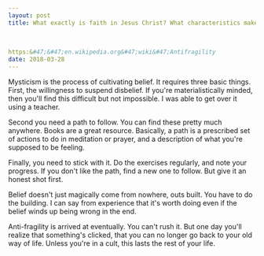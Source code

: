 ```yaml
---
layout: post
title: What exactly is faith in Jesus Christ? What characteristics make it logically and emotionally antifragile (grow stronger) in the presence of other religions including atheism?
    
        
    
https:&#47;&#47;en.wikipedia.org&#47;wiki&#47;Antifragility
date: 2018-03-28
---
```


<p>Mysticism is the process of cultivating belief. It requires three basic things. First, the willingness to suspend disbelief. If you're materialistically minded, then you'll find this difficult but not impossible. I was able to get over it using a teacher.</p><p>Second you need a path to follow. You can find these pretty much anywhere. Books are a great resource. Basically, a path is a prescribed set of actions to do in meditation or prayer, and a description of what you're supposed to be feeling.</p><p>Finally, you need to stick with it. Do the exercises regularly, and note your progress. If you don't like the path, find a new one to follow. But give it an honest shot first.</p><p>Belief doesn't just magically come from nowhere, outs built. You have to do the building. I can say from experience that it's worth doing even if the belief winds up being wrong in the end.</p><p>Anti-fragility is arrived at eventually. You can't rush it. But one day you'll realize that something's clicked, that you can no longer go back to your old way of life. Unless you're in a cult, this lasts the rest of your life.</p>

